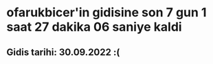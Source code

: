 # ofarukbicer'in gidisine son 7 gun 1 saat 27 dakika 06 saniye kaldi

## Gidis tarihi: 30.09.2022 :(
